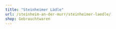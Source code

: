 ```yaml
---
title: "Steinheimer Lädle"
url: /steinheim-an-der-murr/steinheimer-laedle/
shop: Gebrauchtwaren
---
```

